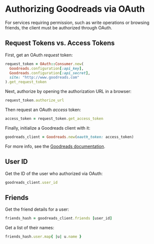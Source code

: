 # Authorizing Goodreads via OAuth

For services requiring permission, such as write operations or browsing friends, the client must be authorized through OAuth.

## Request Tokens vs. Access Tokens

First, get an OAuth *request* token:

```ruby
request_token = OAuth::Consumer.new(
  Goodreads.configuration[:api_key],
  Goodreads.configuration[:api_secret],
  site: "http://www.goodreads.com"
).get_request_token
```

Next, authorize by opening the authorization URL in a browser:

```ruby
request_token.authorize_url
```

Then request an OAuth *access* token:

```ruby
access_token = request_token.get_access_token
```

Finally, initialize a Goodreads client with it:

```ruby
goodreads_client = Goodreads.new(oauth_token: access_token)
```

For more info, see the [Goodreads documentation](http://www.goodreads.com/api/oauth_example).

## User ID

Get the ID of the user who authorized via OAuth:

```ruby
goodreads_client.user_id
```

## Friends

Get the friend details for a user:

```ruby
friends_hash = goodreads_client.friends [user_id]
```

Get a list of their names:

```ruby
friends_hash.user.map{ |u| u.name }
```

